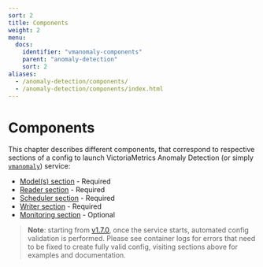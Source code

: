 ```yaml
---
sort: 2
title: Components
weight: 2
menu:
  docs:
    identifier: "vmanomaly-components"
    parent: "anomaly-detection"
    sort: 2
aliases:
  - /anomaly-detection/components/
  - /anomaly-detection/components/index.html
---
```


# Components

This chapter describes different components, that correspond to respective sections of a config to launch VictoriaMetrics Anomaly Detection (or simply [`vmanomaly`](/vmanomaly.html)) service:

- [Model(s) section](models.html) - Required
- [Reader section](reader.html) - Required
- [Scheduler section](scheduler.html) - Required
- [Writer section](writer.html) - Required
- [Monitoring section](monitoring.html) -  Optional


> **Note**: starting from [v1.7.0](../CHANGELOG.md#v172), once the service starts, automated config validation is performed. Please see container logs for errors that need to be fixed to create fully valid config, visiting sections above for examples and documentation.